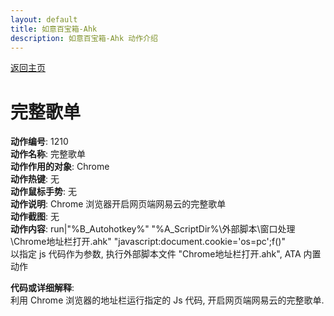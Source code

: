 ```yaml
---
layout: default
title: 如意百宝箱-Ahk
description: 如意百宝箱-Ahk 动作介绍
---
```

<link rel="stylesheet" href="../actions/css/atom-one-light.min.css">
<script src="../actions/js/highlight.min.js"></script>
<script>hljs.highlightAll();</script>

[返回主页](../index.md)

# [](#header-2) 完整歌单

**动作编号**: 1210  
**动作名称**: 完整歌单  
**动作作用的对象**: Chrome  
**动作热键**: 无  
**动作鼠标手势**: 无  
**动作说明**: Chrome 浏览器开启网页端网易云的完整歌单  
**动作截图**: 无  
**动作内容**: run|"%B_Autohotkey%" "%A_ScriptDir%\外部脚本\窗口处理\Chrome地址栏打开.ahk" "javascript:document.cookie='os=pc';f()"  
以指定 js 代码作为参数, 执行外部脚本文件 "Chrome地址栏打开.ahk", ATA 内置动作  

**代码或详细解释**:  
利用 Chrome 浏览器的地址栏运行指定的 Js 代码, 开启网页端网易云的完整歌单.  